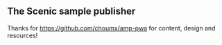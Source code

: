## The Scenic sample publisher

Thanks for https://github.com/choumx/amp-pwa for content, design and resources!
